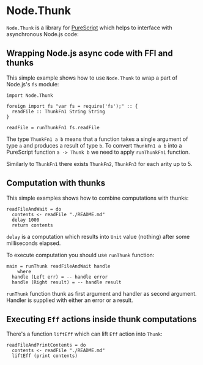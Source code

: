 # Node.Thunk

`Node.Thunk` is a library for [PureScript][purescript] which helps to interface
with asynchronous Node.js code:

## Wrapping Node.js async code with FFI and thunks

This simple example shows how to use `Node.Thunk` to wrap a part of Node.js's
`fs` module:

    import Node.Thunk

    foreign import fs "var fs = require('fs');" :: {
      readFile :: ThunkFn1 String String
    }

    readFile = runThunkFn1 fs.readFile

The type `ThunkFn1 a b` means that a function takes a single argument of type
`a` and produces a result of type `b`. To convert `ThunkFn1 a b` into a
PureScript function `a -> Thunk b` we need to apply `runThunkFn1` function.

Similarly to `ThunkFn1` there exists `ThunkFn2`, `ThunkFn3` for each arity up to
5.

## Computation with thunks

This simple examples shows how to combine computations with thunks:

    readFileAndWait = do
      contents <- readFile "./README.md"
      delay 1000
      return contents

`delay` is a computation which results into `Unit` value (nothing) after some
milliseconds elapsed.

To execute computation you should use `runThunk` function:

    main = runThunk readFileAndWait handle
        where
      handle (Left err) = -- handle error
      handle (Right result) = -- handle result

`runThunk` function thunk as first argument and handler as second argument.
Handler is supplied with either an error or a result.

## Executing `Eff` actions inside thunk computations

There's a function `liftEff` which can lift `Eff` action into `Thunk`:

    readFileAndPrintContents = do
      contents <- readFile "./README.md"
      liftEff (print contents)


[purescript]: http://purescript.org
